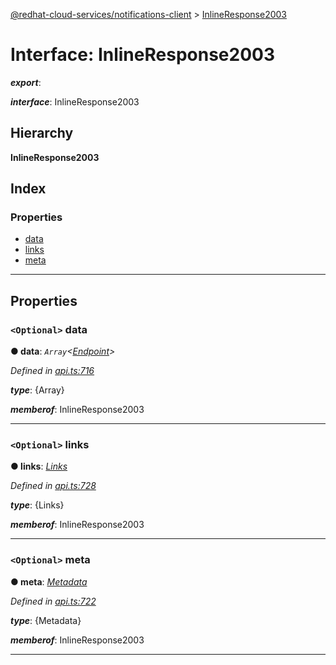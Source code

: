 [@redhat-cloud-services/notifications-client](../README.md) > [InlineResponse2003](../interfaces/inlineresponse2003.md)

# Interface: InlineResponse2003

*__export__*: 

*__interface__*: InlineResponse2003

## Hierarchy

**InlineResponse2003**

## Index

### Properties

* [data](inlineresponse2003.md#data)
* [links](inlineresponse2003.md#links)
* [meta](inlineresponse2003.md#meta)

---

## Properties

<a id="data"></a>

### `<Optional>` data

**● data**: *`Array`<[Endpoint](../modules/endpoint.md)>*

*Defined in [api.ts:716](https://github.com/RedHatInsights/javascript-clients/blob/master/packages/hooks/api.ts#L716)*

*__type__*: {Array}

*__memberof__*: InlineResponse2003

___
<a id="links"></a>

### `<Optional>` links

**● links**: *[Links](links.md)*

*Defined in [api.ts:728](https://github.com/RedHatInsights/javascript-clients/blob/master/packages/hooks/api.ts#L728)*

*__type__*: {Links}

*__memberof__*: InlineResponse2003

___
<a id="meta"></a>

### `<Optional>` meta

**● meta**: *[Metadata](metadata.md)*

*Defined in [api.ts:722](https://github.com/RedHatInsights/javascript-clients/blob/master/packages/hooks/api.ts#L722)*

*__type__*: {Metadata}

*__memberof__*: InlineResponse2003

___

